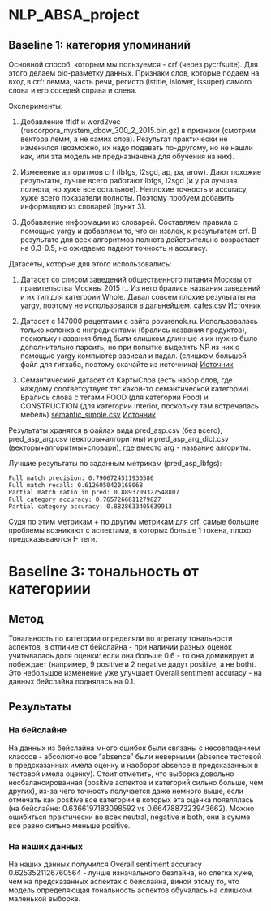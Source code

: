 # NLP_ABSA_project

## Baseline 1: категория упоминаний

Основной способ, которым мы пользуемся - crf (через pycrfsuite). Для этого делаем bio-разметку данных.
Признаки слов, которые подаем на вход в crf: лемма, часть речи, регистр (istitle, islower, issuper) самого слова и его соседей справа и слева.

Эксперименты:

1) Добавление tfidf и word2vec (ruscorpora_mystem_cbow_300_2_2015.bin.gz) в признаки (смотрим вектора лемм, а не самих слов). Результат практически не изменился (возможно, их надо подавать по-другому, но не нашли как, или эта модель не предназначена для обучения на них).

2) Изменение алгоритмов crf (lbfgs, l2sgd, ap, pa, arow). Дают похожие результаты, лучше всего работают lbfgs, l2sgd  (и у pa лучшая полнота, но хуже все остальное). Неплохие точность и accuracy, хуже всего показатели полноты. Поэтому пробуем добавить информацию из словарей (пункт 3). 

3) Добавление информации из словарей. Составляем правила с помощью yargy и добавляем то, что он извлек, к результатам crf. В результате для всех алгоритмов полнота действительно возрастает на 0.3-0.5, но ожидаемо падают точность и accuracy. 

Датасеты, которые для этого использовались:

1) Датасет со списом заведений общественного питания Москвы от правительства Москвы 2015 г.. Из него брались названия заведений и их тип для категории Whole. Давал совсем плохие результаты на yargy, поэтому не использовался в дальнейшем. [cafes.csv](https://github.com/ddrodionova/NLP_ABSA_project/tree/main/category/cafes.csv) [Источник](https://data.gov.ru/opendata/7710881420-obshchestvennoe)

2) Датасет с 147000 рецептами с сайта povarenok.ru. Использовалась только колонка с ингредиентами (брались названия продуктов), поскольку названия блюд были слишком длинные и их нужно было дополнительно парсить, но при попытке выделить NP из них с помощью yargy компьютер зависал и падал. (слишком большой файл для гитхаба, поэтому скачайте из источника) [Источник](https://www.kaggle.com/rogozinushka/povarenok-recipes)

3) Семантический датасет от КартыСлов (есть набор слов, где каждому соответсутвует тег какой-то семантической категории). Брались слова с тегами FOOD (для категории Food) и CONSTRUCTION (для категории Interior, поскольку там встречалась мебель) [semantic_simple.csv](https://github.com/ddrodionova/NLP_ABSA_project/tree/main/category/semantic_simple.csv) [Источник](https://raw.githubusercontent.com/dkulagin/kartaslov/master/dataset/open_semantics/simple/semantics_simple.csv)

Результаты хранятся в файлах вида pred_asp.csv (без всего), pred_asp_arg.csv (векторы+алгоритмы) и pred_asp_arg_dict.csv (векторы+алгоритмы+словари), где вместо arg -  название алгоритм.

Лучшие результаты по заданным метрикам (pred_asp_lbfgs):

```
Full match precision: 0.7906724511930586
Full match recall: 0.6126050420168068
Partial match ratio in pred: 0.8893709327548807
Full category accuracy: 0.7657266811279827
Partial category accuracy: 0.8828633405639913
```

Судя по этим метрикам + по другим метрикам для crf, самые большие проблемы возникают с аспектами, в которых больше 1 токена, плохо предсказываются I- теги.

# Baseline 3: тональность от категориии


## Метод
Тональность по категории определяли по агрегату тональности аспектов, в отличие от бейслайна - при наличии разных оценок учитывалась доля оценки: если она больше 0.6 - то она доминирует и побеждает (например, 9 positive и 2 negative дадут positive, а не both). Это небольшое изменение уже улучшает Overall sentiment accuracy - на данных бейслайна поднялась на 0.1. 

## Результаты
### На бейслайне
На данных из бейслайна много ошибок были связаны с несовпадением классов - абсолютно все “absence” были неверными (absence тестовой в предсказанных имела оценку и наоборот absence в предсказанных в тестовой имела оценку).
Стоит отметить, что выборка довольно несбалансированная (positive аспектов и категорий сильно больше, чем других), из-за чего точность получается даже немного выше, если отмечать как positive все категории в которых эта оценка появлялась (на бейслайне: 0.6366197183098592 vs 0.6647887323943662). Можно ошибиться практически во всех neutral, negative и both, они в сумме все равно сильно меньше positive.

### На наших данных
На наших данных получился Overall sentiment accuracy 0.6253521126760564 - лучше изначального безлайна, но слегка хуже, чем на предсказанных аспектах с бейслайна, виной этому то, что модель определяющая тональность аспектов обучалась на слишком маленькой выборке.
